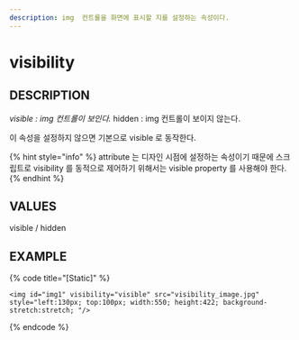 ```yaml
---
description: img  컨트롤을 화면에 표시할 지를 설정하는 속성이다.
---
```


# visibility

## DESCRIPTION

_visible : img 컨트롤이 보인다._ hidden : img 컨트롤이 보이지 않는다.

이 속성을 설정하지 않으면 기본으로 visible 로 동작한다.

{% hint style="info" %}
attribute 는 디자인 시점에 설정하는 속성이기 때문에 스크립트로 visibility 를 동적으로 제어하기 위해서는 visible property 를 사용해야 한다.
{% endhint %}

## VALUES

visible / hidden

## EXAMPLE

{% code title="\[Static\]" %}
```markup
<img id="img1" visibility="visible" src="visibility_image.jpg" style="left:130px; top:100px; width:550; height:422; background-stretch:stretch; "/>
```
{% endcode %}


